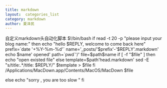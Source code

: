 ```yaml
---
title: markdown 
layout:  categories_list
category: markdown
author: 夏泽民
---
```


自定义markdown头自动化脚本
$!/bin/bash
if read -t 20 -p "please input your blog name:"
then
  echo "hello $REPLY, welcome to come back here"
  prefix=`date '+%Y-%m-%d'`
  name='_posts/'$prefix'-'$REPLY'.markdown'
  echo $name' opened'
  path=`pwd`'/'
  file=$path$name
if [ -f "$file" ]
then
  echo "open existed file"
else
  template=$path'head.markdown'
  sed -E "s/title:.*/title: $REPLY/" $template  > $file
fi
 /Applications/MacDown.app/Contents/MacOS/MacDown  $file

else
  echo "sorry , you are too slow "
fi